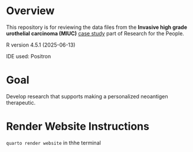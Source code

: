 
<!-- README.md is generated from README.Rmd. Please edit that file -->

# Overview

This repository is for reviewing the data files from the **Invasive high
grade urothelial carcinoma (MIUC)** [case
study](https://researchtothepeople.notion.site/william) part of Research
for the People.

R version 4.5.1 (2025-06-13)

IDE used: Positron

# Goal

Develop research that supports making a personalized neoantigen
therapeutic.

# Render Website Instructions

`quarto render website` in thhe terminal
